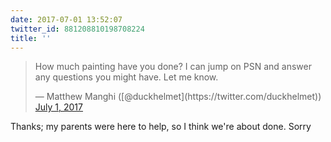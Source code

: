 ```yaml
---
date: 2017-07-01 13:52:07
twitter_id: 881208810198708224
title: ''
---
```


<blockquote class="twitter-tweet"><p lang="en" dir="ltr">How much painting have you done? I can jump on PSN and answer any questions you might have. Let me know.</p>&mdash; Matthew Manghi ([@duckhelmet](https://twitter.com/duckhelmet)) <a href="https://twitter.com/duckhelmet/status/881208697560739841?ref_src=twsrc%5Etfw">July 1, 2017</a></blockquote>
<script async src="https://platform.twitter.com/widgets.js" charset="utf-8"></script>

Thanks; my parents were here to help, so I think we're about done. Sorry
